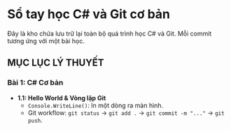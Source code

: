 ﻿# Sổ tay học C# và Git cơ bản

Đây là kho chứa lưu trữ lại toàn bộ quá trình học C# và Git. Mỗi commit tương ứng với một bài học.

## MỤC LỤC LÝ THUYẾT

### Bài 1: C# Cơ bản
* **1.1: Hello World & Vòng lặp Git**
    * `Console.WriteLine()`: In một dòng ra màn hình.
    * Git workflow: `git status` -> `git add .` -> `git commit -m "..."` -> `git push`.